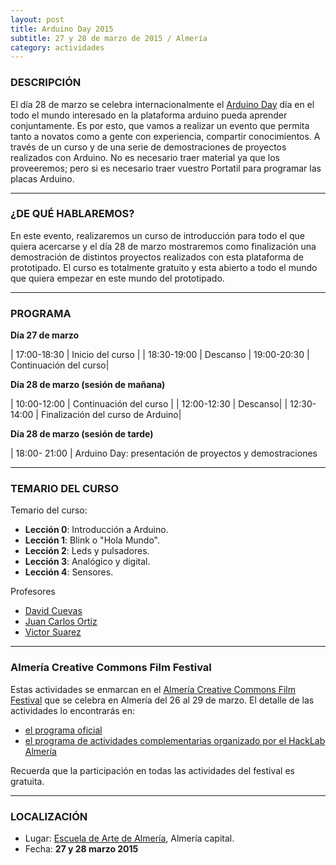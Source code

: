 ```yaml
---
layout: post
title: Arduino Day 2015
subtitle: 27 y 28 de marzo de 2015 / Almería
category: actividades
---
```


### DESCRIPCIÓN

El día 28 de marzo se celebra internacionalmente el [Arduino Day](http://day.arduino.cc) día en el todo el mundo interesado en la plataforma arduino pueda aprender conjuntamente. Es por esto, que vamos a realizar un evento que permita tanto a novatos como a gente con experiencia, compartir conocimientos. A través de un curso y de una serie de demostraciones de proyectos realizados con Arduino. No es necesario traer material ya que los proveeremos; pero si es necesario traer vuestro Portatil para programar las placas Arduino.

---

### ¿DE QUÉ HABLAREMOS?

En este evento, realizaremos un curso  de introducción para todo el que quiera acercarse y el día 28 de marzo mostraremos como finalización una demostración de distintos proyectos realizados con esta plataforma de prototipado.
El curso es totalmente gratuito y esta abierto a todo el mundo que quiera empezar en este mundo del prototipado.

---

### PROGRAMA

**Día 27 de marzo**

| 17:00-18:30  | Inicio del curso  |
| 18:30-19:00  | Descanso
| 19:00-20:30   | Continuación del curso|


**Día 28 de marzo (sesión de mañana)**

| 10:00-12:00   | Continuación del curso |
| 12:00-12:30   | Descanso|
| 12:30-14:00   | Finalización del curso de Arduino|


**Día 28 de marzo (sesión de tarde)**

| 18:00- 21:00  | Arduino Day: presentación de proyectos y demostraciones

---

### TEMARIO DEL CURSO

Temario del curso:

* **Lección 0**: Introducción a Arduino.
* **Lección 1**: Blink o "Hola Mundo".
* **Lección 2**: Leds y pulsadores.
* **Lección 3**: Analógico y digital.
* **Lección 4**: Sensores.

Profesores
* [David Cuevas](https://www.linkedin.com/in/dcuevaslopez)
* [Juan Carlos Ortiz](https://www.facebook.com/juanky.ortiz.7?fref=ts)
* [Victor Suarez](http://twitter.com/zerasul)

---

### Almería Creative Commons Film Festival

Estas actividades se enmarcan en el [Almería Creative Commons Film Festival](http://ccalm.cc) que se celebra en Almería del 26 al 29 de marzo.
El detalle de las actividades lo encontrarás en:

* [el programa oficial](http://www.ccalm.cc/?page_id=80)
* [el programa de actividades complementarias organizado por el HackLab Almería](http://hacklabalmeria.net/actividades/2015/03/26/CCAlm.html)

Recuerda que la participación en todas las actividades del festival es gratuita.

---

### LOCALIZACIÓN

* Lugar: [Escuela de Arte de Almería](http://www.openstreetmap.org/way/159010347), Almería capital.
* Fecha: **27 y 28 marzo 2015**



